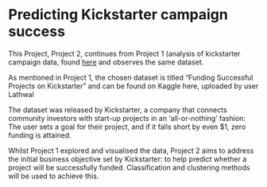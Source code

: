# Predicting Kickstarter campaign success

This Project, Project 2, continues from Project 1 (analysis of kickstarter campaign data, found [here](https://github.com/davidika/Analysis-of-Kickstarter-campaign-data) and observes the same dataset.

As mentioned in Project 1, the chosen dataset is titled “Funding Successful Projects on Kickstarter” and can be found on Kaggle here, uploaded by user Lathwal

The dataset was released by Kickstarter, a company that connects community investors with start-up projects in an ‘all-or-nothing’ fashion: The user sets a goal for their project, and if it falls short by even $1, zero funding is attained.

Whilst Project 1 explored and visualised the data, Project 2 aims to address the initial business objective set by Kickstarter: to help predict whether a project will be successfully funded. Classification and clustering methods will be used to achieve this.
